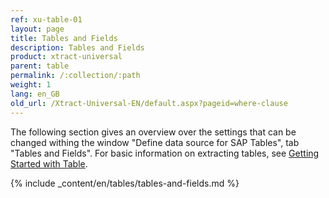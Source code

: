 ```yaml
---
ref: xu-table-01
layout: page
title: Tables and Fields
description: Tables and Fields
product: xtract-universal
parent: table
permalink: /:collection/:path
weight: 1
lang: en_GB
old_url: /Xtract-Universal-EN/default.aspx?pageid=where-clause
---
```

The following section gives an overview over the settings that can be changed withing the window "Define data source for SAP Tables", tab "Tables and Fields".
For basic information on extracting tables, see [Getting Started with Table](../getting-started-table). <br>

{% include _content/en/tables/tables-and-fields.md  %}